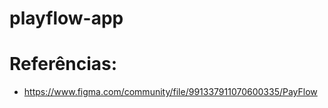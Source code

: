# playflow-app



# Referências:

- https://www.figma.com/community/file/991337911070600335/PayFlow
